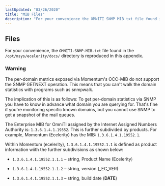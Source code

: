 ```yaml
---
lastUpdated: "03/26/2020"
title: "MIB Files"
description: "For your convenience the OMNITI SNMP MIB txt file found in the opt msys ecelerity docs directory is reproduced in this appendix The per domain metrics exposed via Momentum's OCC MIB do not support the SNMP GETNEXT operation This means that you can't walk the domain statistics with programs such..."
---
```


## <a name="snmp-mib"></a> Files


For your convenience, the `OMNITI-SNMP-MIB.txt` file found in the `/opt/msys/ecelerity/docs/` directory is reproduced in this appendix.

### Warning

The per-domain metrics exposed via Momentum's OCC-MIB do not support the SNMP GETNEXT operation. This means that you can't walk the domain statistics with programs such as snmpwalk.

The implication of this is as follows: To get per-domain statistics via SNMP you have to know in advance what domain you are querying for. That's fine if you're monitoring specific known domains, but you cannot use SNMP to get a snapshot of the mail queues.

The Enterprise MIB for OmniTI assigned by the Internet Assigned Numbers Authority is: `1.3.6.1.4.1.19552`. This is further subdivided by products. For example, Momentum (Ecelerity) has the MIB: `1.3.6.1.4.1.19552.1`.

Within Momentum (ecelerity), `1.3.6.1.4.1.19552.1.1` is defined as product information wiith the further subdivisions as shown below:

*   `1.3.6.1.4.1.19552.1.1.1` – string, Product Name (Ecelerity)

*   `1.3.6.1.4.1.19552.1.1.2` – string, version (_EC_VER)

*   `1.3.6.1.4.1.19552.1.1.3` – string, build date (__DATE__)